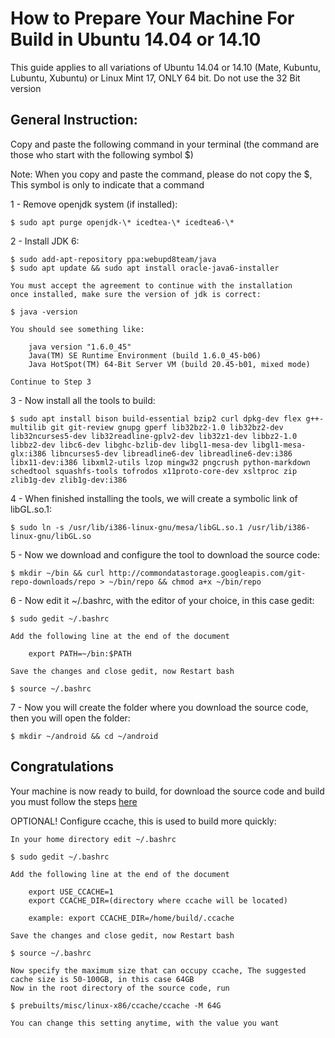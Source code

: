 How to Prepare Your Machine For Build in Ubuntu 14.04 or 14.10
==============================================================
This guide applies to all variations of Ubuntu 14.04 or 14.10 (Mate, Kubuntu, Lubuntu, Xubuntu) or Linux Mint 17, ONLY 64 bit. Do not use the 32 Bit version

General Instruction:
--------------------
Copy and paste the following command in your terminal (the command are those who start with the following symbol  $)

Note: When you copy and paste the command, please do not copy the $, This symbol is only to indicate that a command

1 - Remove openjdk system (if installed):

    $ sudo apt purge openjdk-\* icedtea-\* icedtea6-\*

2 - Install JDK 6:

    $ sudo add-apt-repository ppa:webupd8team/java
    $ sudo apt update && sudo apt install oracle-java6-installer

    You must accept the agreement to continue with the installation
    once installed, make sure the version of jdk is correct:

    $ java -version

    You should see something like:

        java version "1.6.0_45"
        Java(TM) SE Runtime Environment (build 1.6.0_45-b06)
        Java HotSpot(TM) 64-Bit Server VM (build 20.45-b01, mixed mode)

    Continue to Step 3

3 - Now install all the tools to build:

    $ sudo apt install bison build-essential bzip2 curl dpkg-dev flex g++-multilib git git-review gnupg gperf lib32bz2-1.0 lib32bz2-dev lib32ncurses5-dev lib32readline-gplv2-dev lib32z1-dev libbz2-1.0 libbz2-dev libc6-dev libghc-bzlib-dev libgl1-mesa-dev libgl1-mesa-glx:i386 libncurses5-dev libreadline6-dev libreadline6-dev:i386 libx11-dev:i386 libxml2-utils lzop mingw32 pngcrush python-markdown schedtool squashfs-tools tofrodos x11proto-core-dev xsltproc zip zlib1g-dev zlib1g-dev:i386

4 - When finished installing the tools, we will create a symbolic link of libGL.so.1:

    $ sudo ln -s /usr/lib/i386-linux-gnu/mesa/libGL.so.1 /usr/lib/i386-linux-gnu/libGL.so

5 - Now we download and configure the tool to download the source code:

    $ mkdir ~/bin && curl http://commondatastorage.googleapis.com/git-repo-downloads/repo > ~/bin/repo && chmod a+x ~/bin/repo

6 - Now edit it ~/.bashrc, with the editor of your choice, in this case gedit:

    $ sudo gedit ~/.bashrc

    Add the following line at the end of the document

        export PATH=~/bin:$PATH

    Save the changes and close gedit, now Restart bash

    $ source ~/.bashrc

7 - Now you will create the folder where you download the source code, then you will open the folder:

    $ mkdir ~/android && cd ~/android

Congratulations
---------------
Your machine is now ready to build, for download the source code and build you must follow the steps [here](https://github.com/PAC-man/pacman/blob/pac-4.4/README.md)


OPTIONAL! Configure ccache, this is used to build more quickly:

    In your home directory edit ~/.bashrc

    $ sudo gedit ~/.bashrc

    Add the following line at the end of the document

        export USE_CCACHE=1
        export CCACHE_DIR=(directory where ccache will be located)

        example: export CCACHE_DIR=/home/build/.ccache

    Save the changes and close gedit, now Restart bash

    $ source ~/.bashrc

    Now specify the maximum size that can occupy ccache, The suggested cache size is 50-100GB, in this case 64GB
    Now in the root directory of the source code, run

    $ prebuilts/misc/linux-x86/ccache/ccache -M 64G

    You can change this setting anytime, with the value you want
